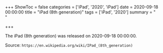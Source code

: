 +++
ShowToc = false
categories = ['iPad', '2020', 'iPad']
date = 2020-09-18 00:00:00
title = "iPad (8th generation)"
tags = ['iPad', '2020']
summary = " "

+++

The iPad (8th generation) was released on 2020-09-18 00:00:00.

Source: `https://en.wikipedia.org/wiki/IPad_(8th_generation)`
